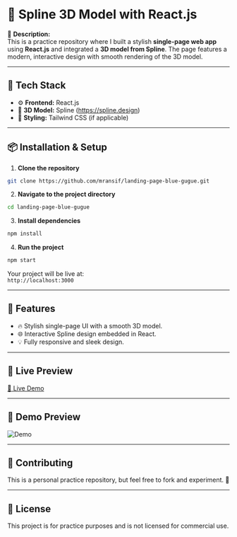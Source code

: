 # 🌟 Spline 3D Model with React.js  

🎯 **Description:**  
This is a practice repository where I built a stylish **single-page web app** using **React.js** and integrated a **3D model from Spline**. The page features a modern, interactive design with smooth rendering of the 3D model.

---

## 🚀 **Tech Stack**
- ⚙️ **Frontend:** React.js  
- 🎨 **3D Model:** Spline (https://spline.design)  
- 💅 **Styling:** Tailwind CSS (if applicable)  

---

## 📦 **Installation & Setup**
1. **Clone the repository**
```bash
git clone https://github.com/mransif/landing-page-blue-gugue.git
```

2. **Navigate to the project directory**
```bash
cd landing-page-blue-gugue
```

3. **Install dependencies**
```bash
npm install
```

4. **Run the project**
```bash
npm start
```
Your project will be live at:  
`http://localhost:3000`

---

## 🌟 **Features**
- 🔥 Stylish single-page UI with a smooth 3D model.  
- 🌐 Interactive Spline design embedded in React.  
- 💡 Fully responsive and sleek design.

---

## 🎯 **Live Preview**

[🔗 Live Demo](https://landing-page-blue-gugue.vercel.app/)

---

## 🌟 Demo Preview  
![Demo](./demo.png)


---

## 🤝 **Contributing**
This is a personal practice repository, but feel free to fork and experiment. 🚀  

---

## 📜 **License**
This project is for practice purposes and is not licensed for commercial use.

